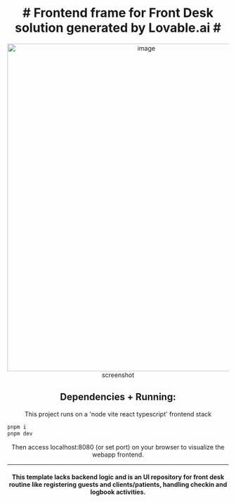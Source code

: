 <h1 align="center"># Frontend frame for Front Desk solution generated by Lovable.ai #</h1>
<p align="center">
  <img width="617" height="745" alt="image" src="https://github.com/user-attachments/assets/838fc652-5689-4335-933b-2b48ce80b7b8"/><br><caption>screenshot</caption>
</p>
<h2 align="center">Dependencies + Running:</h2>
<p align="center">This project runs on a 'node vite react typescript' frontend stack</p>

```bash
pnpm i
pnpm dev
```
<p align="center">Then access localhost:8080 (or set port) on your browser to visualize the webapp frontend.</p>

---

<h4 align="center">
This template lacks backend logic and is an UI repository for front desk routine like registering guests and clients/patients, handling checkin and logbook activities.
</h4>
